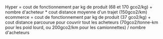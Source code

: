 Hyper = cout de fonctionnement par kg de produit (68 et 170 gco2/kg) + nombre d'acheteur * cout distance moyenne d'un trajet (150gco2/km)
ecommerce = cout de fonctionnement par kg de produit (37 gco2/kg) + cout distance parcourue pour couvrir tout les acheteurs (70gco2/tonne-km pour les poid lourd, ou 200gco2/km pour les camionnettes) / nombre d'acheteurs
